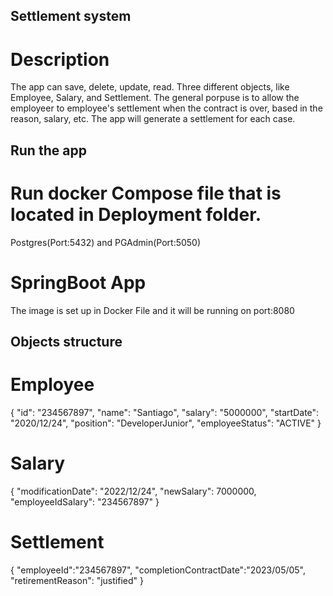 ## Settlement system

# Description

The app can save, delete, update, read. Three different objects, like Employee, Salary, and Settlement.
The general porpuse is to allow the employeer to employee's settlement when the contract is over, based in the reason, salary, etc.
The app will generate a settlement for each case. 


## Run the app 

# Run docker Compose file that is located in Deployment folder. 
Postgres(Port:5432) and PGAdmin(Port:5050)

# SpringBoot App 
The image is set up in Docker File and it will be running on port:8080


## Objects structure

# Employee 

{
    "id": "234567897",
    "name": "Santiago",
    "salary": "5000000",
    "startDate": "2020/12/24",
    "position": "DeveloperJunior",
    "employeeStatus": "ACTIVE"
}

# Salary

{
    "modificationDate": "2022/12/24",
    "newSalary": 7000000,
    "employeeIdSalary": "234567897"
}

# Settlement

{
    "employeeId":"234567897",
    "completionContractDate":"2023/05/05",
    "retirementReason": "justified"
}



